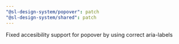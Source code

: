 ```yaml
---
"@sl-design-system/popover": patch
"@sl-design-system/shared": patch
---
```


Fixed accesibility support for popover by using correct aria-labels
